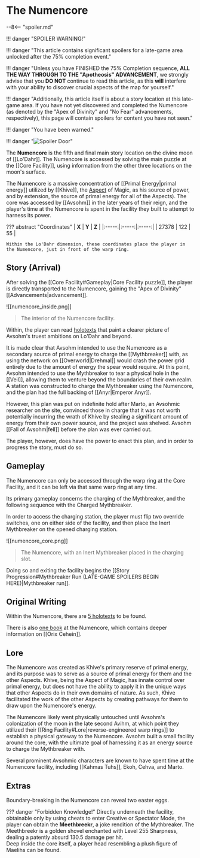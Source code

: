 # The Numencore

--8<-- "spoiler.md"

!!! danger "SPOILER WARNING!"

!!! danger "This article contains significant spoilers for a late-game area unlocked after the 75% completion event."

!!! danger "Unless you have FINISHED the 75% Completion sequence, **ALL THE WAY THROUGH TO THE "Apotheosis" ADVANCEMENT**, we strongly advise that you **DO NOT** continue to read this article, as this **will** interfere with your ability to discover crucial aspects of the map for yourself."

!!! danger "Additionally, this article itself is about a story location at this late-game area. If you have not yet discovered and completed the Numencore (as denoted by the "Apex of Divinity" and "No Fear" advancements, respectively), this page will contain spoilers for content you have not seen."

!!! danger "You have been warned."

!!! danger "![Spoiler Door](/assets/img/spoiler_door.png)"

The **Numencore** is the fifth and final main story location on the divine moon of [[Lo'Dahr]]. The Numencore is accessed by solving the main puzzle at the [[Core Facility]], using information from the other three locations on the moon's surface. 

The Numencore is a massive concentration of [[Primal Energy|primal energy]] utilized by [[Khive]], the [Aspect](/Lore/Higher_Beings/Aspects/) of Magic, as his source of power, and by extension, the source of primal energy for all of the Aspects). The core was accessed by [[Avsohm]] in the later years of their reign, and the player's time at the Numencore is spent in the facility they built to attempt to harness its power.

??? abstract "Coordinates"
    | **X** | **Y** | **Z** |
    |:-----:|:-----:|:-----:|
    | 27378  |  122   | 55  |

    Within the Lo'Dahr dimension, these coordinates place the player in the Numencore, just in front of the warp ring.

## Story (Arrival)
After solving the [[Core Facility#Gameplay|Core Facility puzzle]], the player is directly transported to the Numencore, gaining the "Apex of Divinity" [[Advancements|advancement]]. 

![[numencore_inside.png]]
> The interior of the Numencore facility.

Within, the player can read [holotexts](/Story_and_Features/Holotexts/) that paint a clearer picture of Avsohm's truest ambitions on Lo'Dahr and beyond. 

It is made clear that Avsohm intended to use the Numencore as a secondary source of primal energy to charge the [[Mythbreaker]] with, as using the network on [[Overworld|Drehmal]] would crash the power grid entirely due to the amount of energy the spear would require. At this point, Avsohm intended to use the Mythbreaker to tear a physical hole in the [[Veil]], allowing them to venture beyond the boundaries of their own realm. A station was constructed to charge the Mythbreaker using the Numencore, and the plan had the full backing of [[Anyr|Emperor Anyr]].

However, this plan was put on indefinite hold after Marto, an Avsohmic researcher on the site, convinced those in charge that it was not worth potentially incurring the wrath of Khive by stealing a significant amount of energy from their own power source, and the project was shelved. Avsohm [[Fall of Avsohm|fell]] before the plan was ever carried out.

The player, however, does have the power to enact this plan, and in order to progress the story, must do so.

## Gameplay
The Numencore can only be accessed through the warp ring at the Core Facility, and it can be left via that same warp ring at any time. 

Its primary gameplay concerns the charging of the Mythbreaker, and the following sequence with the Charged Mythbreaker.

In order to access the charging station, the player must flip two override switches, one on either side of the facility, and then place the Inert Mythbreaker on the opened charging station.

![[numencore_core.png]]
> The Numencore, with an Inert Mythbreaker placed in the charging slot.

Doing so and exiting the facility begins the [[Story Progression#Mythbreaker Run (LATE-GAME SPOILERS BEGIN HERE)|Mythbreaker run]]. 

## Original Writing
Within the Numencore, there are [5 holotexts](/Story_and_Features/Holotexts/Post-75_Areas/Core/) to be found.

There is also [one book](Researcher_Cehva's_Side_Project.md) at the Numencore, which contains deeper information on [[Orix Cehein]].

## Lore
The Numencore was created as Khive's primary reserve of primal energy, and its purpose was to serve as a source of primal energy for them and the other Aspects. Khive, being the Aspect of Magic, has innate control over primal energy, but does not have the ability to apply it in the unique ways that other Aspects do in their own domains of nature. As such, Khive facilitated the work of the other Aspects by creating pathways for them to draw upon the Numencore's energy.

The Numencore likely went physically untouched until Avsohm's colonization of the moon in the late second Avihm, at which point they utilized their [[Ring Facility#Lore|reverse-engineered warp rings]] to establish a physical gateway to the Numencore. Avsohm built a small facility around the core, with the ultimate goal of harnessing it as an energy source to charge the Mythbreaker with.

Several prominent Avsohmic characters are known to have spent time at the Numencore facility, including [[Kahmas Tuhs]], Ekoh, Cehva, and Marto.

## Extras
Boundary-breaking in the Numencore can reveal two easter eggs.

??? danger "Forbidden Knowledge!"
    Directly underneath the facility, obtainable only by using cheats to enter Creative or Spectator Mode, the player can obtain the **Meethbreekr**, a joke rendition of the Mythbreaker. The Meethbreekr is a golden shovel enchanted with Level 255 Sharpness, dealing a patently absurd 130.5 damage per hit. <br>
    Deep inside the core itself, a player head resembling a plush figure of Maelihs can be found.
